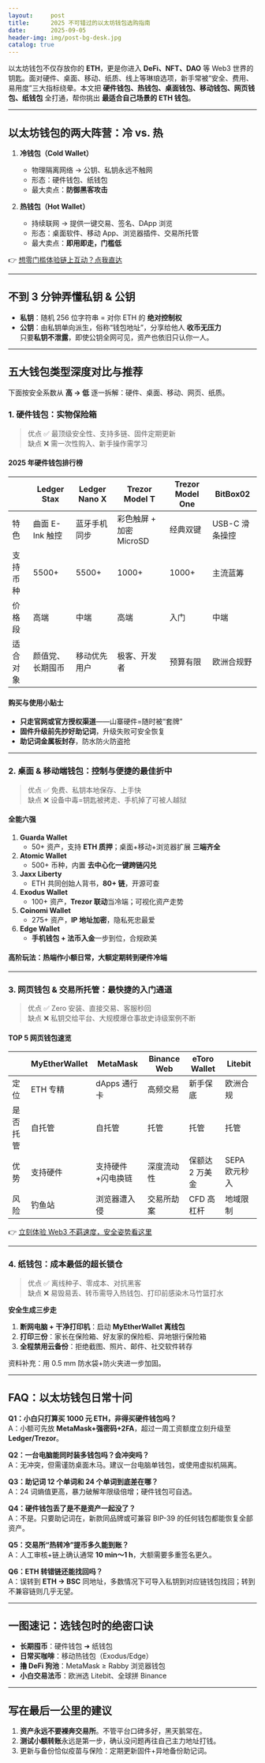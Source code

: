 ```yaml
---
layout:     post
title:      2025 不可错过的以太坊钱包选购指南
date:       2025-09-05
header-img: img/post-bg-desk.jpg
catalog: true
---
```


以太坊钱包不仅存放你的 **ETH**，更是你进入 **DeFi、NFT、DAO** 等 Web3 世界的钥匙。面对硬件、桌面、移动、纸质、线上等琳琅选项，新手常被“安全、费用、易用度”三大指标绕晕。本文把 **硬件钱包、热钱包、桌面钱包、移动钱包、网页钱包、纸钱包** 全打通，帮你挑出 **最适合自己场景的 ETH 钱包**。

---

## 以太坊钱包的两大阵营：冷 vs. 热

1. **冷钱包（Cold Wallet）**  
   - 物理隔离网络 → 公钥、私钥永远不触网  
   - 形态：硬件钱包、纸钱包  
   - 最大卖点：**防御黑客攻击**

2. **热钱包（Hot Wallet）**  
   - 持续联网 → 提供一键交易、签名、DApp 浏览  
   - 形态：桌面软件、移动 App、浏览器插件、交易所托管  
   - 最大卖点：**即用即走，门槛低**

👉 [想零门槛体验链上互动？点我直达](https://okxdog.com/)

---

## 不到 3 分钟弄懂私钥 & 公钥

- **私钥**：随机 256 位字符串 = 对你 ETH 的 **绝对控制权**  
- **公钥**：由私钥单向派生，俗称“钱包地址”，分享给他人 **收币无压力**  
只要**私钥不泄露**，即使公钥全网可见，资产也依旧只认你一人。

---

## 五大钱包类型深度对比与推荐

下面按安全系数从 **高 → 低** 逐一拆解：硬件、桌面、移动、网页、纸质。

### 1. 硬件钱包：实物保险箱

> 优点 ✅ 最顶级安全性、支持多链、固件定期更新  
> 缺点 ❌ 需一次性购入、新手操作需学习

#### 2025 年硬件钱包排行榜

| | Ledger Stax | Ledger Nano X | Trezor Model T | Trezor Model One | BitBox02 |
|---|---|---|---|---|---|
| 特色 | 曲面 E-Ink 触控 | 蓝牙手机同步 | 彩色触屏 + 加密 MicroSD | 经典双键 | USB-C 滑条操控 |
| 支持币种 | 5500+ | 5500+ | 1000+ | 1000+ | 主流蓝筹 |
| 价格段 | 高端 | 中端 | 高端 | 入门 | 中端 |
| 适合对象 | 颜值党、长期囤币 | 移动优先用户 | 极客、开发者 | 预算有限 | 欧洲合规野 |

#### 购买与使用小贴士

- **只走官网或官方授权渠道**——山寨硬件=随时被“套牌”  
- **固件升级前先抄好助记词**，升级失败可安全恢复  
- **助记词金属板封存**，防水防火防盗抢  

---

### 2. 桌面 & 移动端钱包：控制与便捷的最佳折中

> 优点 ✅ 免费、私钥本地保存、上手快  
> 缺点 ❌ 设备中毒=钥匙被拷走、手机掉了可被人越狱

#### 全能六强

1. **Guarda Wallet**  
   - 50+ 资产，支持 **ETH 质押**；桌面+移动+浏览器扩展 **三端齐全**
2. **Atomic Wallet**  
   - 500+ 币种，内置 **去中心化一键跨链闪兑**
3. **Jaxx Liberty**  
   - ETH 共同创始人背书，**80+ 链**，开源可查
4. **Exodus Wallet**  
   - 100+ 资产，**Trezor 联动**当冷端；可视化资产走势
5. **Coinomi Wallet**  
   - 275+ 资产，**IP 地址加密**，隐私死忠最爱
6. **Edge Wallet**  
   - **手机钱包 + 法币入金**一步到位，合规欧美

#### 高阶玩法：热端作小额日常，大额定期转到硬件冷端

---

### 3. 网页钱包 & 交易所托管：最快捷的入门通道

> 优点 ✅ Zero 安装、直接交易、客服秒回  
> 缺点 ❌ 私钥交给平台、大规模爆仓事故史诗级案例不断

#### TOP 5 网页钱包速览

| | MyEtherWallet | MetaMask | Binance Web | eToro Wallet | Litebit |
|---|---|---|---|---|---|
| 定位 | ETH 专精 | dApps 通行卡 | 高频交易 | 新手保底 | 欧洲合规 |
| 是否托管 | 自托管 | 自托管 | 托管 | 托管 | 托管 |
| 优势 | 支持硬件 | 支持硬件+闪电换链 | 深度流动性 | 保额达 2 万美金 | SEPA 欧元秒入 |
| 风险 | 钓鱼站 | 浏览器遭入侵 | 交易所劫案 | CFD 高杠杆 | 地域限制 |

👉 [立刻体验 Web3 不羁速度，安全姿势看这里](https://okxdog.com/)

---

### 4. 纸钱包：成本最低的超长锁仓

> 优点 ✅ 离线种子、零成本、对抗黑客  
> 缺点 ❌ 易毁易丢、转币需导入热钱包、打印前感染木马竹篮打水

**安全生成三步走**

1. **断网电脑 + 干净打印机**：启动 **MyEtherWallet 离线包**  
2. **打印三份**：家长在保险箱、好友家的保险柜、异地银行保险箱  
3. **全程禁用云备份**：拒绝截图、照片、邮件、社交软件转存

资料补充：用 0.5 mm 防水袋+防火夹进一步加固。

---

## FAQ：以太坊钱包日常十问

**Q1：小白只打算买 1000 元 ETH，非得买硬件钱包吗？**  
A：小额可先放 **MetaMask+强密码+2FA**，超过一周工资额度立刻升级至 **Ledger/Trezor**。

**Q2：一台电脑能同时装多钱包吗？会冲突吗？**  
A：无冲突，但需谨防桌面木马。建议一台电脑单钱包，或使用虚拟机隔离。

**Q3：助记词 12 个单词和 24 个单词到底差在哪？**  
A：24 词熵值更高，暴力破解年限级倍增；硬件钱包可自选。

**Q4：硬件钱包丢了是不是资产一起没了？**  
A：不是。只要助记词在，新款同品牌或可兼容 BIP-39 的任何钱包都能恢复全部资产。

**Q5：交易所“热转冷”提币多久能到账？**  
A：人工审核+链上确认通常 **10 min～1 h**，大额需要多重签名更久。

**Q6：ETH 转错链还能找回吗？**  
A：误转到 **ETH → BSC** 同地址，多数情况下可导入私钥到对应链钱包找回；转到不兼容链则几乎无望。

---

## 一图速记：选钱包时的绝密口诀

- **长期囤币**：硬件钱包 ➜ 纸钱包  
- **日常买咖啡**：移动热钱包（Exodus/Edge）  
- **撸 DeFi 狗池**：MetaMask ≥ Rabby 浏览器钱包  
- **小白交易法币**：欧洲选 Litebit、全球拼 Binance  

---

## 写在最后一公里的建议

1. **资产永远不要裸奔交易所**。不管平台口碑多好，黑天鹅常在。  
2. **测试小额转账**永远是第一步，确认没问题再往自己主力地址打钱。  
3. 更新与备份恰似疫苗与保险：定期更新固件+异地备份助记词。